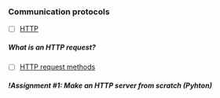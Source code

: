 ### Communication protocols

* [ ] [HTTP](https://developer.mozilla.org/en-US/docs/Web/HTTP)

##### What is an HTTP request?
* [ ] [HTTP request methods](https://developer.mozilla.org/en-US/docs/Web/HTTP/Methods)

##### !Assignment #1: Make an HTTP server from scratch (Pyhton)
 